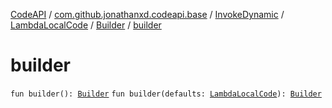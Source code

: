 [CodeAPI](../../../../index.md) / [com.github.jonathanxd.codeapi.base](../../../index.md) / [InvokeDynamic](../../index.md) / [LambdaLocalCode](../index.md) / [Builder](index.md) / [builder](.)

# builder

`fun builder(): `[`Builder`](index.md)
`fun builder(defaults: `[`LambdaLocalCode`](../index.md)`): `[`Builder`](index.md)
